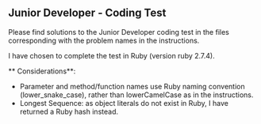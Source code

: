
## Junior Developer - Coding Test

Please find solutions to the Junior Developer coding test in the files corresponding with the problem names in the instructions.

I have chosen to complete the test in Ruby (version ruby 2.7.4).

** Considerations**:
- Parameter and method/function names use Ruby naming convention (lower_snake_case), rather than lowerCamelCase as in the instructions.
- Longest Sequence: as object literals do not exist in Ruby, I have returned a Ruby hash instead.
